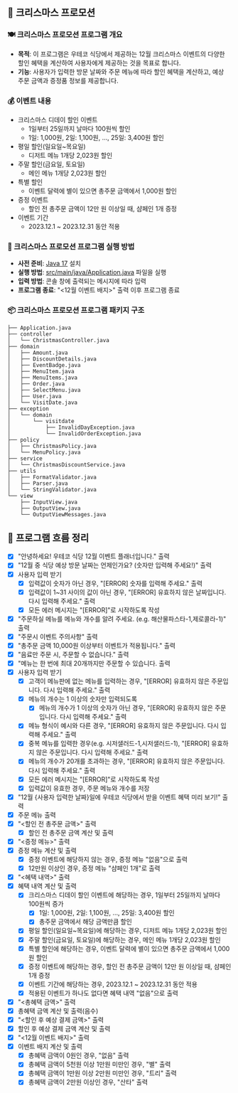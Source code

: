 ## 🎄 크리스마스 프로모션

### 🍽️ 크리스마스 프로모션 프로그램 개요
- **목적**: 이 프로그램은 우테코 식당에서 제공하는 12월 크리스마스 이벤트의 다양한 할인 혜택을 계산하여 사용자에게 제공하는 것을 목표로 합니다.
- **기능**: 사용자가 입력한 방문 날짜와 주문 메뉴에 따라 할인 혜택을 계산하고, 예상 주문 금액과 증정품 정보를 제공합니다.

### 💰 이벤트 내용
- 크리스마스 디데이 할인 이벤트
  - 1일부터 25일까지 날마다 100원씩 할인
  - 1일: 1,000원, 2일: 1,100원, ..., 25일: 3,400원 할인
- 평일 할인(일요일~목요일)
  - 디저트 메뉴 1개당 2,023원 할인
- 주말 할인(금요일, 토요일)
  - 메인 메뉴 1개당 2,023원 할인
- 특별 할인
  - 이벤트 달력에 별이 있으면 총주문 금액에서 1,000원 할인
- 증정 이벤트
  - 할인 전 총주문 금액이 12만 원 이상일 때, 샴페인 1개 증정
- 이벤트 기간
  - 2023.12.1 ~ 2023.12.31 동안 적용

### 📝 크리스마스 프로모션 프로그램 실행 방법
- **사전 준비**: [Java 17](https://www.oracle.com/java/technologies/downloads/#java17) 설치
- **실행 방법**: [src/main/java/Application.java](https://github.com/pwrwpw/java-christmas-6-pwrwpw/blob/main/src/main/java/christmas/Application.java) 파일을 실행
- **입력 방법**: 콘솔 창에 출력되는 메시지에 따라 입력
- **프로그램 종료**: "<12월 이벤트 배지>" 출력 이후 프로그램 종료

### 📦 크리스마스 프로모션 프로그램 패키지 구조
```
├── Application.java
├── controller
│   └── ChristmasController.java
├── domain
│   ├── Amount.java
│   ├── DiscountDetails.java
│   ├── EventBadge.java
│   ├── MenuItem.java
│   ├── MenuItems.java
│   ├── Order.java
│   ├── SelectMenu.java
│   ├── User.java
│   └── VisitDate.java
├── exception
│   └── domain
│       └── visitdate
│           ├── InvalidDayException.java
│           └── InvalidOrderException.java
├── policy
│   ├── ChristmasPolicy.java
│   └── MenuPolicy.java
├── service
│   └── ChristmasDiscountService.java
├── utils
│   ├── FormatValidator.java
│   ├── Parser.java
│   └── StringValidator.java
└── view
    ├── InputView.java
    ├── OutputView.java
    └── OutputViewMessages.java
```
## 📜 프로그램 흐름 정리
- [x] "안녕하세요! 우테코 식당 12월 이벤트 플래너입니다." 출력
- [x] "12월 중 식당 예상 방문 날짜는 언제인가요? (숫자만 입력해 주세요!)" 출력
- [x] 사용자 입력 받기
    - [x] 입력값이 숫자가 아닌 경우, "[ERROR] 숫자를 입력해 주세요." 출력
    - [x] 입력값이 1~31 사이의 값이 아닌 경우, "[ERROR] 유효하지 않은 날짜입니다. 다시 입력해 주세요." 출력
  - [x] 모든 에러 메시지는 "[ERROR]"로 시작하도록 작성
- [x] "주문하실 메뉴를 메뉴와 개수를 알려 주세요. (e.g. 해산물파스타-1,제로콜라-1)" 출력
- [x] "주문시 이벤트 주의사항" 출력
- [x] "총주문 금액 10,000원 이상부터 이벤트가 적용됩니다." 출력
- [x] "음료만 주문 시, 주문할 수 없습니다." 출력
- [x] "메뉴는 한 번에 최대 20개까지만 주문할 수 있습니다. 출력
- [x] 사용자 입력 받기
  - [x] 고객이 메뉴판에 없는 메뉴를 입력하는 경우, "[ERROR] 유효하지 않은 주문입니다. 다시 입력해 주세요." 출력
  - [x] 메뉴의 개수는 1 이상의 숫자만 입력되도록
    - [x] 메뉴의 개수가 1 이상의 숫자가 아닌 경우, "[ERROR] 유효하지 않은 주문입니다. 다시 입력해 주세요." 출력
  - [x] 메뉴 형식이 예시와 다른 경우, "[ERROR] 유효하지 않은 주문입니다. 다시 입력해 주세요." 출력
  - [x] 중복 메뉴를 입력한 경우(e.g. 시저샐러드-1,시저샐러드-1), "[ERROR] 유효하지 않은 주문입니다. 다시 입력해 주세요." 출력
  - [x] 메뉴의 개수가 20개를 초과하는 경우, "[ERROR] 유효하지 않은 주문입니다. 다시 입력해 주세요." 출력
  - [x] 모든 에러 메시지는 "[ERROR]"로 시작하도록 작성
  - [x] 입력값이 유효한 경우, 주문 메뉴와 개수를 저장
- [x] "12월 {사용자 입력한 날짜}일에 우테코 식당에서 받을 이벤트 혜택 미리 보기!" 출력 
- [x] 주문 메뉴 출력
- [x] "<할인 전 총주문 금액>" 출력
  - [x] 할인 전 총주문 금액 계산 및 출력
- [x] "<증정 메뉴>" 출력
- [x] 증정 메뉴 계산 및 출력
  - [x] 증정 이벤트에 해당하지 않는 경우, 증정 메뉴 "없음"으로 출력
  - [x] 12만원 이상인 경우, 증정 메뉴 "샴페인 1개"로 출력
- [x] "<혜택 내역>" 출력
- [x] 혜택 내역 계산 및 출력
  - [x] 크리스마스 디데이 할인 이벤트에 해당하는 경우, 1일부터 25일까지 날마다 100원씩 증가
    - [x] 1일: 1,000원, 2일: 1,100원, ..., 25일: 3,400원 할인
    - [x] 총주문 금액에서 해당 금액만큼 할인
  - [x] 평일 할인(일요일~목요일)에 해당하는 경우, 디저트 메뉴 1개당 2,023원 할인
  - [x] 주말 할인(금요일, 토요일)에 해당하는 경우, 메인 메뉴 1개당 2,023원 할인
  - [x] 특별 할인에 해당하는 경우, 이벤트 달력에 별이 있으면 총주문 금액에서 1,000원 할인
  - [x] 증정 이벤트에 해당하는 경우, 할인 전 총주문 금액이 12만 원 이상일 때, 샴페인 1개 증정
  - [x] 이벤트 기간에 해당하는 경우, 2023.12.1 ~ 2023.12.31 동안 적용
  - [x] 적용된 이벤트가 하나도 없다면 혜택 내역 "없음"으로 출력
- [x] "<총혜택 금액>" 출력
- [x] 총혜택 금액 계산 및 출력(음수)
- [x] "<할인 후 예상 결제 금액>" 출력
- [x] 할인 후 예상 결제 금액 계산 및 출력
- [x] "<12월 이벤트 배지>" 출력
- [x] 이벤트 배지 계산 및 출력
  - [x] 총혜택 금액이 0원인 경우, "없음" 출력
  - [x] 총혜택 금액이 5천원 이상 1만원 미만인 경우, "별" 출력
  - [x] 총혜택 금액이 1만원 이상 2만원 미만인 경우, "트리" 출력
  - [x] 총혜택 금액이 2만원 이상인 경우, "산타" 출력
